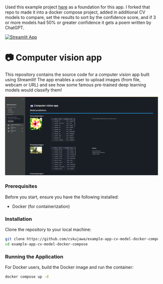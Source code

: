 Used this example project [here](https://github.com/streamlit/example-app-cv-model) as a foundation for this app.
I forked that repo to made it into a docker compose project, added in additional CV models to compare, set the results to sort by the confidence score, and if 3 or more models had 50% or greater confidence it gets a poem written by ChatGPT.

[![Streamlit App](https://static.streamlit.io/badges/streamlit_badge_black_white.svg)](https://share.streamlit.io/streamlit/example-app-cv-model/main)

# 📷 Computer vision app

This repository contains the source code for a computer vision app built using Streamlit! The app enables a user to upload images (from file, webcam or URL) and see how some famous pre-trained deep learning models would classify them!

<img width="600" alt="image" src="https://github.com/cskujawa/example-app-cv-model-docker-compose/blob/main/CV-App.png">

### Prerequisites

Before you start, ensure you have the following installed:
- Docker (for containerization)

### Installation

Clone the repository to your local machine:

```bash
git clone https://github.com/cskujawa/example-app-cv-model-docker-compose.git
cd example-app-cv-model-docker-compose
```
### Running the Application
For Docker users, build the Docker image and run the container:

```bash
docker compose up -d
```
